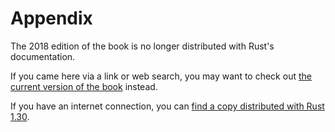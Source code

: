 # Appendix

The 2018 edition of the book is no longer distributed with Rust's documentation.

If you came here via a link or web search, you may want to check out [the current version of the book](../appendix-00.html) instead.

If you have an internet connection, you can [find a copy distributed with Rust 1.30](https://doc.rust-lang.org/1.30.0/book/2018-edition/appendix-00.html).